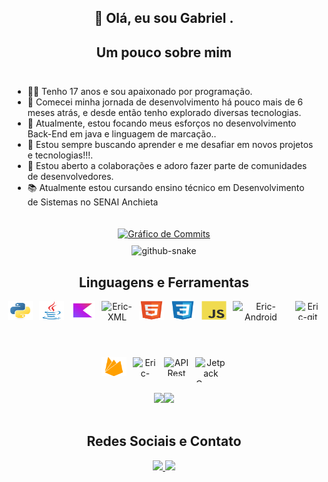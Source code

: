 <h2 align="center">👋 Olá, eu sou Gabriel .</h2>

<h2 align="center">Um pouco sobre mim</h2>

<div style="display: flex; justify-content: center; align-items: flex-start; flex-wrap: wrap; max-width: 100%;">
  <div style="flex: 1; min-width: 300px; padding: 10px;">
    <ul>
      <li>👨‍💻 Tenho 17 anos e sou apaixonado por programação.</li>
      <li>🌟 Comecei minha jornada de desenvolvimento há pouco mais de 6 meses atrás, e desde então tenho explorado diversas tecnologias.</li>
      <li>🍃 Atualmente, estou focando meus esforços no desenvolvimento Back-End em java e linguagem de marcação..</li>
      <li>🚀 Estou sempre buscando aprender e me desafiar em novos projetos e tecnologias!!!.</li>
      <li>🤝 Estou aberto a colaborações e adoro fazer parte de comunidades de desenvolvedores.</li>
      <li>📚 Atualmente estou cursando ensino técnico em Desenvolvimento de Sistemas no SENAI Anchieta
      </li>
    </ul>
  </div>
  <div style="flex: 1; min-width: 300px; padding: 10px;" align="center">
    <a href="https://github.com/Gabrielgalhiardo">
      <img src="https://github-readme-streak-stats.herokuapp.com/?user=Gabrielgalhiardo" alt="Gráfico de Commits"/>
    </a>
  </div>
</div>

<div align="center">
  <picture>
    <source media="(prefers-color-scheme: dark)" srcset="https://raw.githubusercontent.com/Gabrielgalhiardo/Gabrielgalhiardo/output/github-contribution-grid-snake-dark.svg">
    <source media="(prefers-color-scheme: light)" srcset="https://raw.githubusercontent.com/Gabrielgalhiardo/Gabrielgalhiardo/output/github-contribution-grid-snake.svg">
    <img alt="github-snake" src="https://raw.githubusercontent.com/Gabrielgalhiardo/Gabrielgalhiardo/output/github-contribution-grid-snake.svg">
  </picture>
</div>

<h2 align="center">Linguagens e Ferramentas</h2>

<div style="display: flex; justify-content: center; flex-wrap: wrap; gap: 10px;" align="center">
  <img align="center" alt="Eric-Python" height="30" width="40" src="https://raw.githubusercontent.com/devicons/devicon/master/icons/python/python-original.svg">
  <img align="center" alt="Eric-Java" height="30" width="40" src="https://raw.githubusercontent.com/devicons/devicon/master/icons/java/java-original.svg">
  <img align="center" alt="Eric-Kotlin" height="30" width="40" src="https://raw.githubusercontent.com/devicons/devicon/master/icons/kotlin/kotlin-original.svg">
  <img align="center" alt="Eric-XML" height="40" width="50" src="https://github.com/Gabrielgalhiardo/Gabrielgalhiardo/assets/139002302/94ab766a-3b7c-428c-a025-07b6359960ce">
  <img align="center" alt="Eric-HTML" height="30" width="40" src="https://raw.githubusercontent.com/devicons/devicon/master/icons/html5/html5-original.svg">
  <img align="center" alt="Eric-CSS" height="30" width="40" src="https://raw.githubusercontent.com/devicons/devicon/master/icons/css3/css3-original.svg">
  <img align="center" alt="Eric-JavaScript" height="30" width="40" src="https://raw.githubusercontent.com/devicons/devicon/master/icons/javascript/javascript-original.svg">
  <img align="center" alt="Eric-Android" height="80" width="90" src="https://media.giphy.com/media/Y4bzv6DYbYzy8jDnoW/giphy.gif">
  <img align="center" alt="Eric-git" height="30" width="40" src="https://cdn.jsdelivr.net/gh/devicons/devicon/icons/git/git-original.svg">
  <img align="center" alt="Eric-Firebase" height="30" width="40" src="https://raw.githubusercontent.com/devicons/devicon/master/icons/firebase/firebase-plain.svg">
  <img align="center" alt="Eric-Android Studio" height="35" width="40" src="https://github.com/Gabrielgalhiardo/EricSouzaDosSantos/assets/139002302/dd7b18e8-631e-41d7-beb9-3ba27274cd41">
  <img align="center" alt="API Rest" height="30" width="40" src="https://github.com/Gabrielgalhiardo/Gabrielgalhiardo/assets/139002302/0c52e907-cf9d-4038-a71d-a9f05acc3393">
  <img align="center" alt="Jetpack Compose" height="40" width="50" src="https://github.com/Gabrielgalhiardo/Gabrielgalhiardo/assets/139002302/f4d47370-80f4-4dfd-9cbf-2420a006ecc0">
</div>

<br>
<div align="center" style="display: flex; justify-content: center; align-items: center;">
  <a href="https://github.com/Gabrielgalhiardo">
    <img height="180em" src="https://github-readme-stats.vercel.app/api?username=Gabrielgalhiardo&show_icons=true&theme=react&include_all_commits=true&count_private=true"/>
  </a>
  <a href="https://github.com/Gabrielgalhiardo">
    <img height="180em" src="https://github-readme-stats.vercel.app/api/top-langs/?username=Gabrielgalhiardo&layout=compact&langs_count=7&theme=react"/>
  </a>
</div>
<br>

<h2 align="center">Redes Sociais e Contato</h2>

<div align="center">
  <a href="https://www.linkedin.com/in/Gabrielgalhiardo" target="_blank">
    <img src="https://img.shields.io/badge/LinkedIn-%230077B5?style=for-the-badge&logo=linkedin&logoColor=white" target="_blank">
  </a>
  <a href="mailto:gabrielgalhiardo@gmail.com" target="_blank">
    <img src="https://img.shields.io/badge/Gmail-%23333?style=for-the-badge&logo=gmail&logoColor=white" target="_blank">
  </a>
</div>
